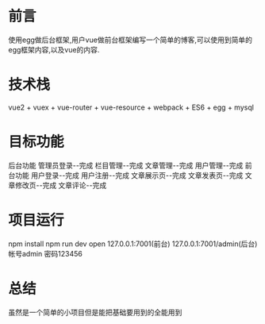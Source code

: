# 前言

使用egg做后台框架,用户vue做前台框架编写一个简单的博客,可以使用到简单的egg框架内容,以及vue的内容.
	
# 技术栈

vue2 + vuex + vue-router + vue-resource + webpack + ES6 + egg + mysql 

# 目标功能

后台功能
	管理员登录--完成
	栏目管理--完成
	文章管理--完成
	用户管理--完成
前台功能
	用户登录--完成
	用户注册--完成
	文章展示页--完成
	文章发表页--完成
	文章修改页--完成
	文章评论--完成

# 项目运行
npm install
npm run dev 
open 127.0.0.1:7001(前台)
	 127.0.0.1:7001/admin(后台)
	 帐号admin 密码123456

# 总结
虽然是一个简单的小项目但是能把基础要用到的全能用到
 
